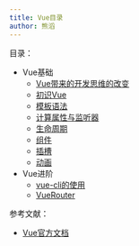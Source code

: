 ```yaml
---
title: Vue目录
author: 熊滔
---
```


目录：

- Vue基础
  - [Vue带来的开发思维的改变](/vuepress-blog/Vue/Vue带来的开发思维的改变)
  - [初识Vue](/vuepress-blog/Vue/初识Vue)
  - [模板语法](/vuepress-blog/Vue/模板语法)
  - [计算属性与监听器](/vuepress-blog/Vue/计算属性与监听器)
  - [生命周期](/vuepress-blog/Vue/生命周期)
  - [组件](/vuepress-blog/Vue/组件)
  - [插槽](/vuepress-blog/Vue/插槽)
  - [动画](/vuepress-blog/Vue/动画)
- Vue进阶
  - [vue-cli的使用](/vuepress-blog/Vue/vue-cli的使用)
  - [VueRouter](/vuepress-blog/Vue/VueRouter)

参考文献：

- [Vue官方文档](https://cn.vuejs.org/v2/guide/transitions.html)

<Disqus />